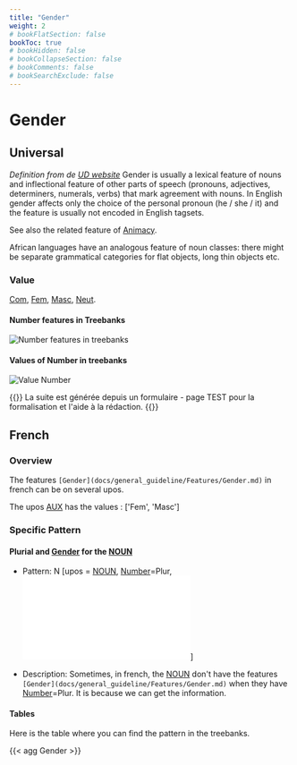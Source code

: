 ```yaml
---
title: "Gender"
weight: 2
# bookFlatSection: false
bookToc: true
# bookHidden: false
# bookCollapseSection: false
# bookComments: false
# bookSearchExclude: false
---
```

# Gender

## Universal

*Definition from de [UD website](https://universaldependencies.org/u/feat/Gender.html)*
Gender is usually a lexical feature of nouns and inflectional feature of other parts of speech (pronouns, adjectives, determiners, numerals, verbs) that mark agreement with nouns. In English gender affects only the choice of the personal pronoun (he / she / it) and the feature is usually not encoded in English tagsets.

See also the related feature of [Animacy](./Animacy.md).

African languages have an analogous feature of noun classes: there might be separate grammatical categories for flat objects, long thin objects etc.

### Value

[Com](https://universaldependencies.org/u/feat/Gender.html#Com),
[Fem](https://universaldependencies.org/u/feat/Gender.html#Fem),
[Masc](https://universaldependencies.org/u/feat/Gender.html#Masc),
[Neut](https://universaldependencies.org/u/feat/Gender.html#Neut).

#### Number features in Treebanks

![Number features in treebanks](/images/General_Guideline/Features/Gender/tables_feats.png)

#### Values of Number in treebanks

![Value Number](/images/General_Guideline/Features/Gender/tables_feats_value.png)

{{<hint info>}}
La suite est générée depuis un formulaire - page TEST pour la formalisation et l'aide à la rédaction.
{{</hint>}}

## French

### Overview
 The features `[Gender](docs/general_guideline/Features/Gender.md)` in french can be on several upos.

 The upos [AUX](docs/general_guideline/Upos/AUX.md) has the values : ['Fem', 'Masc']


### Specific Pattern

#### Plurial and [Gender](docs/general_guideline/Features/Gender.md) for the [NOUN](docs/general_guideline/Upos/NOUN.md) 

- Pattern: N [upos = [NOUN](docs/general_guideline/Upos/NOUN.md), [Number](docs/general_guideline/Features/Number.md)=Plur, ![Gender](docs/general_guideline/Features/Gender.md)]


- Description: Sometimes, in french, the [NOUN](docs/general_guideline/Upos/NOUN.md) don't have the features `[Gender](docs/general_guideline/Features/Gender.md)` when they have [Number](docs/general_guideline/Features/Number.md)=Plur. It is because we can get the information.

#### Tables

 Here is the table where you can find the pattern in the treebanks.

{{< agg Gender >}}

